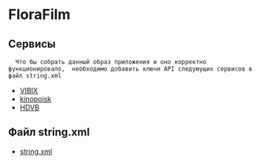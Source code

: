 #  FloraFilm
## Сервисы
`  Что бы собрать данный образ приложения и оно корректно функционировало, 
необходимо добавить ключи API следуюущих сервисов в файл string.xml`
- [VIBIX](https://Vibix.org)
- [kinopoisk](https://kinopoiskapiunofficial.tech)
- [HDVB](https://hdvb.org/)

## Файл string.xml
- [string.xml](app/src/main/res/values/strings.xml)

